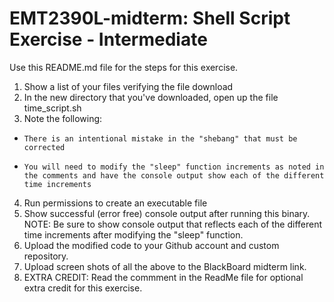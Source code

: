 # EMT2390L-midterm: Shell Script Exercise - Intermediate

Use this README.md file for the steps for this exercise.

1. Show a list of your files verifying the file download
2. In the new directory that you've downloaded, open up the file time_script.sh
3. Note the following:
  -     There is an intentional mistake in the "shebang" that must be corrected
  -     You will need to modify the "sleep" function increments as noted in the comments and have the console output show each of the different time increments
4. Run permissions to create an executable file
5. Show successful (error free) console output after running this binary. NOTE: Be sure to show console output that reflects each of the different time increments after modifying the "sleep" function.
6. Upload the modified code to your Github account and custom repository.
7. Upload screen shots of all the above to the BlackBoard midterm link.
8. EXTRA CREDIT: Read the commment in the ReadMe file for optional extra credit for this exercise.
